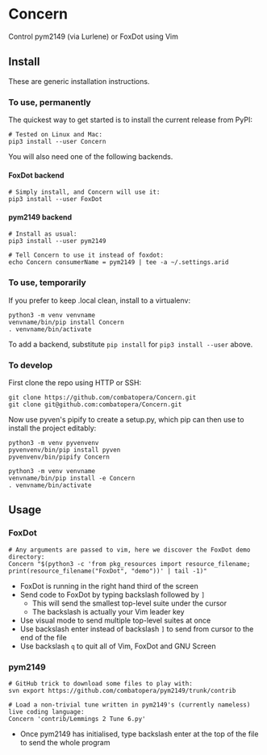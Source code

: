 # Concern
Control pym2149 (via Lurlene) or FoxDot using Vim

## Install
These are generic installation instructions.

### To use, permanently
The quickest way to get started is to install the current release from PyPI:
```
# Tested on Linux and Mac:
pip3 install --user Concern
```
You will also need one of the following backends.

#### FoxDot backend
```
# Simply install, and Concern will use it:
pip3 install --user FoxDot
```

#### pym2149 backend
```
# Install as usual:
pip3 install --user pym2149

# Tell Concern to use it instead of foxdot:
echo Concern consumerName = pym2149 | tee -a ~/.settings.arid
```

### To use, temporarily
If you prefer to keep .local clean, install to a virtualenv:
```
python3 -m venv venvname
venvname/bin/pip install Concern
. venvname/bin/activate
```
To add a backend, substitute `pip install` for `pip3 install --user` above.

### To develop
First clone the repo using HTTP or SSH:
```
git clone https://github.com/combatopera/Concern.git
git clone git@github.com:combatopera/Concern.git
```
Now use pyven's pipify to create a setup.py, which pip can then use to install the project editably:
```
python3 -m venv pyvenvenv
pyvenvenv/bin/pip install pyven
pyvenvenv/bin/pipify Concern

python3 -m venv venvname
venvname/bin/pip install -e Concern
. venvname/bin/activate
```

## Usage
### FoxDot
```
# Any arguments are passed to vim, here we discover the FoxDot demo directory:
Concern "$(python3 -c 'from pkg_resources import resource_filename; print(resource_filename("FoxDot", "demo"))' | tail -1)"
```
* FoxDot is running in the right hand third of the screen
* Send code to FoxDot by typing backslash followed by `]`
    * This will send the smallest top-level suite under the cursor
    * The backslash is actually your Vim leader key
* Use visual mode to send multiple top-level suites at once
* Use backslash enter instead of backslash `]` to send from cursor to the end of the file
* Use backslash `q` to quit all of Vim, FoxDot and GNU Screen

### pym2149
```
# GitHub trick to download some files to play with:
svn export https://github.com/combatopera/pym2149/trunk/contrib

# Load a non-trivial tune written in pym2149's (currently nameless) live coding language:
Concern 'contrib/Lemmings 2 Tune 6.py'
```
* Once pym2149 has initialised, type backslash enter at the top of the file to send the whole program
